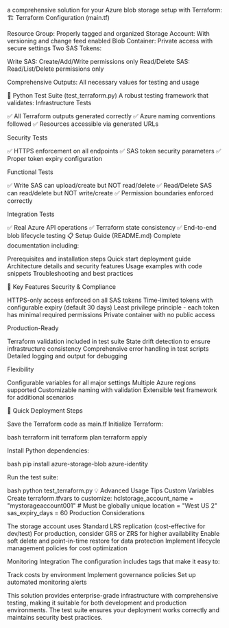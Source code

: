 a comprehensive solution for your Azure blob storage setup with Terraform:
🏗️ Terraform Configuration (main.tf)

Resource Group: Properly tagged and organized
Storage Account: With versioning and change feed enabled
Blob Container: Private access with secure settings
Two SAS Tokens:

Write SAS: Create/Add/Write permissions only
Read/Delete SAS: Read/List/Delete permissions only


Comprehensive Outputs: All necessary values for testing and usage

🧪 Python Test Suite (test_terraform.py)
A robust testing framework that validates:
Infrastructure Tests

✅ All Terraform outputs generated correctly
✅ Azure naming conventions followed
✅ Resources accessible via generated URLs

Security Tests

✅ HTTPS enforcement on all endpoints
✅ SAS token security parameters
✅ Proper token expiry configuration

Functional Tests

✅ Write SAS can upload/create but NOT read/delete
✅ Read/Delete SAS can read/delete but NOT write/create
✅ Permission boundaries enforced correctly

Integration Tests

✅ Real Azure API operations
✅ Terraform state consistency
✅ End-to-end blob lifecycle testing
📋 Setup Guide (README.md)
Complete documentation including:

Prerequisites and installation steps
Quick start deployment guide
Architecture details and security features
Usage examples with code snippets
Troubleshooting and best practices

🚀 Key Features
Security & Compliance

HTTPS-only access enforced on all SAS tokens
Time-limited tokens with configurable expiry (default 30 days)
Least privilege principle - each token has minimal required permissions
Private container with no public access

Production-Ready

Terraform validation included in test suite
State drift detection to ensure infrastructure consistency
Comprehensive error handling in test scripts
Detailed logging and output for debugging

Flexibility

Configurable variables for all major settings
Multiple Azure regions supported
Customizable naming with validation
Extensible test framework for additional scenarios

🔧 Quick Deployment Steps

Save the Terraform code as main.tf
Initialize Terraform:

bash   terraform init
   terraform plan
   terraform apply

Install Python dependencies:

bash   pip install azure-storage-blob azure-identity

Run the test suite:

bash   python test_terraform.py
💡 Advanced Usage Tips
Custom Variables
Create terraform.tfvars to customize:
hclstorage_account_name = "mystorageaccount001"  # Must be globally unique
location = "West US 2"
sas_expiry_days = 60
Production Considerations

The storage account uses Standard LRS replication (cost-effective for dev/test)
For production, consider GRS or ZRS for higher availability
Enable soft delete and point-in-time restore for data protection
Implement lifecycle management policies for cost optimization

Monitoring Integration
The configuration includes tags that make it easy to:

Track costs by environment
Implement governance policies
Set up automated monitoring alerts

This solution provides enterprise-grade infrastructure with comprehensive testing, making it suitable for both development and production environments. The test suite ensures your deployment works correctly and maintains security best practices.
